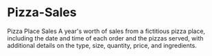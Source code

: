 # Pizza-Sales
Pizza Place Sales A year's worth of sales from a fictitious pizza place, including the date and time of each order and the pizzas served, with additional details on the type, size, quantity, price, and ingredients.
